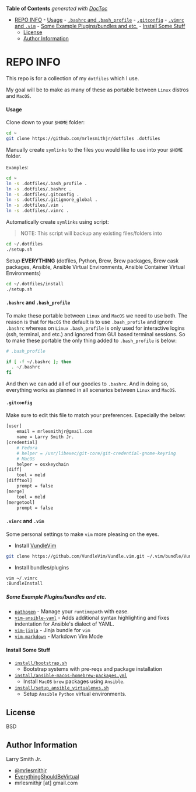 <!-- START doctoc generated TOC please keep comment here to allow auto update -->
<!-- DON'T EDIT THIS SECTION, INSTEAD RE-RUN doctoc TO UPDATE -->
**Table of Contents**  *generated with [DocToc](https://github.com/thlorenz/doctoc)*

- [REPO INFO](#repo-info)
      - [Usage](#usage)
      - [`.bashrc` and `.bash_profile`](#bashrc-and-bash_profile)
      - [`.gitconfig`](#gitconfig)
      - [`.vimrc` and `.vim`](#vimrc-and-vim)
        - [Some Example Plugins/bundles and etc.](#some-example-pluginsbundles-and-etc)
      - [Install Some Stuff](#install-some-stuff)
  - [License](#license)
  - [Author Information](#author-information)

<!-- END doctoc generated TOC please keep comment here to allow auto update -->

# REPO INFO

This repo is for a collection of my `dotfiles` which I use.

My goal will be to make as many of these as portable between `Linux` distros
and `MacOS`.

#### Usage

Clone down to your `$HOME` folder:

```bash
cd ~
git clone https://github.com/mrlesmithjr/dotfiles .dotfiles
```

Manually create `symlinks` to the files you would like to use into your `$HOME` folder.

`Examples`:

```bash
cd ~
ln -s .dotfiles/.bash_profile .
ln -s .dotfiles/.bashrc .
ln -s .dotfiles/.gitconfig .
ln -s .dotfiles/.gitignore_global .
ln -s .dotfiles/.vim .
ln -s .dotfiles/.vimrc .
```

Automatically create `symlinks` using script:

> NOTE: This script will backup any existing files/folders into

```bash
cd ~/.dotfiles
./setup.sh
```

Setup **EVERYTHING** (dotfiles, Python, Brew, Brew packages, Brew cask packages,
Ansible, Ansible Virtual Environments, Ansible Container Virtual Environments)

```bash
cd ~/.dotfiles/install
./setup.sh
```

#### `.bashrc` and `.bash_profile`

To make these portable between `Linux` and `MacOS` we need to use both. The
reason is that for `MacOS` the default is to use `.bash_profile` and ignore
`.bashrc` whereas on `Linux` `.bash_profile` is only used for interactive
logins (ssh, terminal, and etc.) and ignored from GUI based terminal sessions.
So to make these portable the only thing added to `.bash_profile` is below:

```bash
# .bash_profile

if [ -f ~/.bashrc ]; then
  . ~/.bashrc
fi
```

And then we can add all of our goodies to `.bashrc`. And in doing so,
everything works as planned in all scenarios between `Linux` and `MacOS`.

#### `.gitconfig`

Make sure to edit this file to match your preferences. Especially the below:

```bash
[user]
	email = mrlesmithjr@gmail.com
	name = Larry Smith Jr.
[credential]
	# Fedora
	# helper = /usr/libexec/git-core/git-credential-gnome-keyring
	# MacOS
	helper = osxkeychain
[diff]
	tool = meld
[difftool]
	prompt = false
[merge]
	tool = meld
[mergetool]
	prompt = false
```

#### `.vimrc` and `.vim`

Some personal settings to make `vim` more pleasing on the eyes.

-   Install [VundleVim](https://github.com/VundleVim/Vundle.vim)

```bash
git clone https://github.com/VundleVim/Vundle.vim.git ~/.vim/bundle/Vundle.vim
```

-   Install bundles/plugins

```bash
vim ~/.vimrc
:BundleInstall
```

##### Some Example Plugins/bundles and etc.

-   [`pathogen`](https://github.com/tpope/vim-pathogen) - Manage your
    `runtimepath` with ease.
-   [`vim-ansible-yaml`](https://github.com/chase/vim-ansible-yaml) - Adds
    additional syntax highlighting and fixes indentation for Ansible's dialect
    of YAML.
-   [`vim-jinja`](https://github.com/lepture/vim-jinja) - Jinja bundle for `vim`
-   [`vim-markdown`](https://github.com/plasticboy/vim-markdown) - Markdown Vim
    Mode

#### Install Some Stuff

-   [`install/bootstrap.sh`](install/bootstrap.sh)
    -   Bootstrap systems with pre-reqs and package installation
-   [`install/ansible-macos-homebrew-packages.yml`](install/ansible-macos-homebrew-packages.yml)
    -   Install `MacOS` `brew` packages using `Ansible`.
-   [`install/setup_ansible_virtualenvs.sh`](install/setup_ansible_virtualenvs.sh)
    -   Setup `Ansible` `Python` virtual environments.

## License

BSD

## Author Information

Larry Smith Jr.

-   [@mrlesmithjr](https://www.twitter.com/mrlesmithjr)
-   [EverythingShouldBeVirtual](http://everythingshouldbevirtual.com)
-   mrlesmithjr [at] gmail.com
